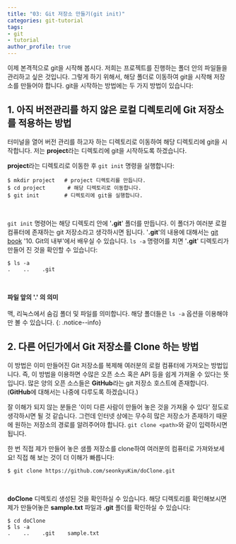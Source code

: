 ```yaml
---
title: "03: Git 저장소 만들기(git init)"
categories: git-tutorial
tags:
- git
- tutorial
author_profile: true
---
```


이제 본격적으로 git을 시작해 봅시다. 저희는 프로젝트를 진행하는 폴더 안의 파일들을 관리하고 싶은 것입니다. 그렇게 하기 위해서, 해당 폴더로 이동하여 git을 시작해 저장소를 만들어야 합니다. git을 시작하는 방법에는  두 가지 방법이 있습니다: 

## 1. 아직 버전관리를 하지 않은 로컬 디렉토리에 Git 저장소를 적용하는 방법


터미널을 열어 버전 관리를 하고자 하는 디렉토리로 이동하여 해당 디렉토리에 git을 시작합니다. 저는 **project**라는 디렉토리에 git을 시작하도록 하겠습니다.

**project**라는 디렉토리로 이동한 후 `git init` 명령을 실행합니다:

```shell
$ mkdir project   # project 디렉토리를 만듭니다.
$ cd project       # 해당 디렉토리로 이동합니다.
$ git init        # 디렉토리에 git을 실행합니다.
```
<br>

`git init` 명령어는 해당 디렉토리 안에 '**.git**' 폴더를 만듭니다. 이 폴더가 여러분 로컬 컴퓨터에 존재하는 git 저장소라고 생각하시면 됩니다. '**.git**'의 내용에 대해서는  [git book](https://git-scm.com/book/ko/v2) '10. Git의 내부'에서 배우실 수 있습니다. `ls -a` 명령어를 치면 '**.git**' 디렉토리가 만들어 진 것을 확인할 수 있습니다:

```shell
$ ls -a
.    ..    .git
```
<br>

**파일 앞의 '.' 의 의미**<br><br>맥, 리눅스에서 숨김 폴더 및 파일를 의미합니다. 해당 폴더들은 `ls -a` 옵션을 이용해야만 볼 수 있습니다.
{: .notice--info}


## 2. 다른 어딘가에서 Git 저장소를 Clone 하는 방법

이 방법은 이미 만들어진 Git 저장소를 복제해 여러분의 로컬 컴퓨터에 가져오는 방법입니다. 즉, 이 방법을 이용하면 수많은 오픈 소스 혹은 API 등을 쉽게 가져올 수 있다는 뜻입니다. 많은 양의 오픈 소스들은 **GitHub**라는 git 저장소 호스트에 존재합니다. (**GitHub**에 대해서는 나중에 다루도록 하겠습니다.)

잘 이해가 되지 않는 분들은 '이미 다른 사람이 만들어 놓은 것을 가져올 수 있다' 정도로 생각하시면 될 것 같습니다. 그런데 인터넷 상에는 무수히 많은 저장소가 존재하기 때문에 원하는 저장소의 경로를 알려주어야 합니다. `git clone <path>`와 같이 입력하시면 됩니다.

한 번 직접 제가 만들어 놓은 샘플 저장소를 clone하여 여러분의 컴퓨터로 가져와보세요! 직접 해 보는 것이 더 이해가 빠릅니다:

```shell
$ git clone https://github.com/seonkyuKim/doClone.git
```
<br>

**doClone** 디렉토리 생성된 것을 확인하실 수 있습니다. 해당 디렉토리를 확인해보시면 제가 만들어놓은 **sample.txt** 파일과 **.git** 폴더를 확인하실 수 있습니다:

```shell
$ cd doClone
$ ls -a
.    ..    .git    sample.txt
```



